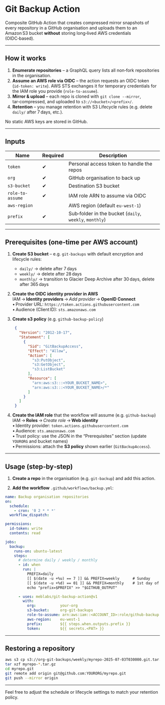 # Git Backup Action

Composite GitHub Action that creates compressed mirror snapshots of every repository in a GitHub organisation and uploads them to an Amazon S3 bucket **without** storing long‑lived AWS credentials (OIDC‑based).

---

## How it works

1. **Enumerate repositories** – a GraphQL query lists all non‑fork repositories in the organisation.  
2. **Assume an AWS role via OIDC** – the action requests an OIDC token (`id‑token: write`). AWS STS exchanges it for temporary credentials for the IAM role you provide (`role‑to‑assume`).  
3. **Mirror & upload** – each repo is cloned with `git clone --mirror`, tar‑compressed, and uploaded to `s3://<bucket>/<prefix>/`.  
4. **Retention** – you manage retention with S3 Lifecycle rules (e.g. delete `daily/` after 7 days, etc.).

No static AWS keys are stored in GitHub.

---

## Inputs

| Name           | Required | Description                                         |
|----------------|----------|-----------------------------------------------------|
| `token`       | ✔︎       | Personal access token to handle the repos |
| `org`          | ✔︎       | GitHub organisation to back up                      |
| `s3-bucket`    | ✔︎       | Destination S3 bucket                               |
| `role-to-assume` | ✔︎     | IAM role ARN to assume via OIDC                     |
| `aws-region`   |          | AWS region (default `eu-west-1`)                    |
| `prefix`       | ✔︎       | Sub‑folder in the bucket (`daily`, `weekly`, `monthly`) |

---

## Prerequisites (one‑time per AWS account)

1. **Create S3 bucket** – e.g. `git-backups` with default encryption and lifecycle rules:  
   * `daily/` → delete after 7 days  
   * `weekly/` → delete after 28 days  
   * `monthly/` → transition to Glacier Deep Archive after 30 days, delete after 365 days  

2. **Create the OIDC identity provider in AWS**  
   IAM → **Identity providers** → *Add provider* → **OpenID Connect**  
   • Provider URL: `https://token.actions.githubusercontent.com`  
   • Audience (Client ID): `sts.amazonaws.com`

3. **Create s3 policy** (e.g. `github-backup-policy`) 
    ```json
     {
       "Version": "2012-10-17",
       "Statement": [
         {
           "Sid": "GitBackupAccess",
           "Effect": "Allow",
           "Action": [
             "s3:PutObject",
             "s3:GetObject",
             "s3:ListBucket"
           ],
           "Resource": [
             "arn:aws:s3:::<YOUR_BUCKET_NAME>",
             "arn:aws:s3:::<YOUR_BUCKET_NAME>/*"
           ]
         }
       ]
     }
     ```

4. **Create the IAM role** that the workflow will assume (e.g. `github-backup`)  
   IAM → **Roles** → *Create role* → **Web identity**  
   • Identity provider: `token.actions.githubusercontent.com`  
   • Audience: `sts.amazonaws.com`  
   • Trust policy: use the JSON in the “Prerequisites” section (update `YOURORG` and bucket names)  
   • Permissions: attach the **S3 policy** shown earlier (`GitBackupAccess`).

---

## Usage (step‑by‑step)

1. **Create a repo** in the organisation (e.g. `git-backup`) and add this action.

2. **Add the workflow** `.github/workflows/backup.yml`:

```yaml
name: Backup organisation repositories
on:
  schedule:
    - cron: '0 2 * * *'  
  workflow_dispatch:

permissions:
  id-token: write
  contents: read

jobs:
  backup:
    runs-on: ubuntu-latest
    steps:
      # determine daily / weekly / monthly
      - id: when
        run: |
          PREFIX=daily
          [[ $(date -u +%u) == 7 ]] && PREFIX=weekly      # Sunday
          [[ $(date -u +%d) == 01 ]] && PREFIX=monthly    # 1st day of month
          echo "prefix=$PREFIX" >> "$GITHUB_OUTPUT"

      - uses: meblabs/git-backup-action@v1
        with:
          org:           your-org
          s3-bucket:     org-git-backups
          role-to-assume: arn:aws:iam::<ACCOUNT_ID>:role/github-backup
          aws-region:    eu-west-1
          prefix:        ${{ steps.when.outputs.prefix }}
          token:         ${{ secrets.<PAT> }}
```

---

## Restoring a repository

```bash
aws s3 cp s3://org-git-backups/weekly/myrepo-2025-07-03T030000.git.tar.gz .
tar xzf myrepo-*.tar.gz
cd myrepo.git
git remote add origin git@github.com:YOURORG/myrepo.git
git push --mirror origin
```

---

Feel free to adjust the schedule or lifecycle settings to match your retention policy.
